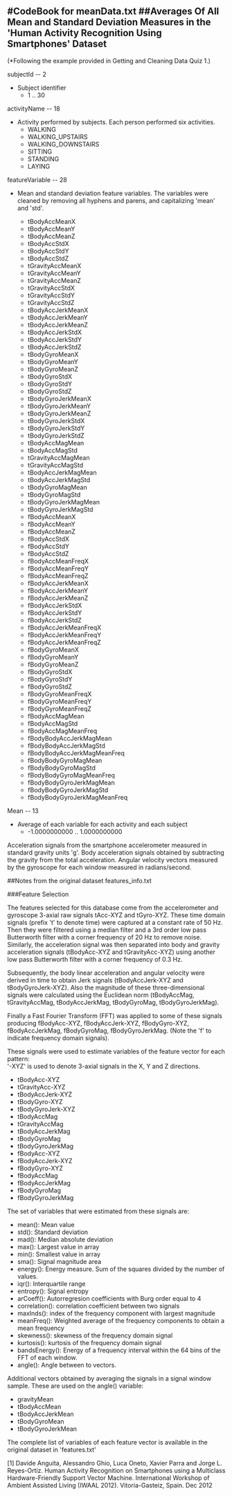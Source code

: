 #CodeBook for meanData.txt
##Averages Of All Mean and Standard Deviation Measures in the 'Human Activity Recognition Using Smartphones' Dataset 
----------------------------------------------------------------

(*Following the example provided in Getting and Cleaning Data Quiz 1.)


subjectId -- 2
  * Subject identifier
    * 1 .. 30


activityName -- 18
  * Activity performed by subjects. Each person performed six activities.
    * WALKING
    * WALKING_UPSTAIRS
    * WALKING_DOWNSTAIRS
    * SITTING
    * STANDING
    * LAYING		
		    

featureVariable -- 28
  * Mean and standard deviation feature variables. The variables were cleaned by removing all hyphens and parens, and capitalizing 'mean' and 'std'.
	 
    * tBodyAccMeanX
    * tBodyAccMeanY
    * tBodyAccMeanZ
    * tBodyAccStdX
    * tBodyAccStdY
    * tBodyAccStdZ
    * tGravityAccMeanX
    * tGravityAccMeanY
    * tGravityAccMeanZ
    * tGravityAccStdX
    * tGravityAccStdY
    * tGravityAccStdZ
    * tBodyAccJerkMeanX
    * tBodyAccJerkMeanY
    * tBodyAccJerkMeanZ
    * tBodyAccJerkStdX
    * tBodyAccJerkStdY
    * tBodyAccJerkStdZ
    * tBodyGyroMeanX
    * tBodyGyroMeanY
    * tBodyGyroMeanZ
    * tBodyGyroStdX
    * tBodyGyroStdY
    * tBodyGyroStdZ
    * tBodyGyroJerkMeanX
    * tBodyGyroJerkMeanY
    * tBodyGyroJerkMeanZ
    * tBodyGyroJerkStdX
    * tBodyGyroJerkStdY
    * tBodyGyroJerkStdZ
    * tBodyAccMagMean
    * tBodyAccMagStd
    * tGravityAccMagMean
    * tGravityAccMagStd
    * tBodyAccJerkMagMean
    * tBodyAccJerkMagStd
    * tBodyGyroMagMean
    * tBodyGyroMagStd
    * tBodyGyroJerkMagMean
    * tBodyGyroJerkMagStd
    * fBodyAccMeanX
    * fBodyAccMeanY
    * fBodyAccMeanZ
    * fBodyAccStdX
    * fBodyAccStdY
    * fBodyAccStdZ
    * fBodyAccMeanFreqX
    * fBodyAccMeanFreqY
    * fBodyAccMeanFreqZ
    * fBodyAccJerkMeanX
    * fBodyAccJerkMeanY
    * fBodyAccJerkMeanZ
    * fBodyAccJerkStdX
    * fBodyAccJerkStdY
    * fBodyAccJerkStdZ
    * fBodyAccJerkMeanFreqX
    * fBodyAccJerkMeanFreqY
    * fBodyAccJerkMeanFreqZ
    * fBodyGyroMeanX
    * fBodyGyroMeanY
    * fBodyGyroMeanZ
    * fBodyGyroStdX
    * fBodyGyroStdY
    * fBodyGyroStdZ
    * fBodyGyroMeanFreqX
    * fBodyGyroMeanFreqY
    * fBodyGyroMeanFreqZ
    * fBodyAccMagMean
    * fBodyAccMagStd
    * fBodyAccMagMeanFreq
    * fBodyBodyAccJerkMagMean
    * fBodyBodyAccJerkMagStd
    * fBodyBodyAccJerkMagMeanFreq
    * fBodyBodyGyroMagMean
    * fBodyBodyGyroMagStd
    * fBodyBodyGyroMagMeanFreq
    * fBodyBodyGyroJerkMagMean
    * fBodyBodyGyroJerkMagStd
    * fBodyBodyGyroJerkMagMeanFreq	

Mean -- 13
  * Average of each variable for each activity and each subject
    * -1.0000000000 .. 1.0000000000

Acceleration signals from the smartphone accelerometer measured in standard gravity units 'g'. Body acceleration signals obtained by subtracting the gravity from the total acceleration. Angular velocity vectors measured by the gyroscope for each window measured in radians/second.



##Notes from the original dataset features_info.txt


###Feature Selection 

The features selected for this database come from the accelerometer and gyroscope 3-axial raw signals tAcc-XYZ and tGyro-XYZ. These time domain signals (prefix 't' to denote time) were captured at a constant rate of 50 Hz. Then they were filtered using a median filter and a 3rd order low pass Butterworth filter with a corner frequency of 20 Hz to remove noise. Similarly, the acceleration signal was then separated into body and gravity acceleration signals (tBodyAcc-XYZ and tGravityAcc-XYZ) using another low pass Butterworth filter with a corner frequency of 0.3 Hz.

Subsequently, the body linear acceleration and angular velocity were derived in time to obtain Jerk signals (tBodyAccJerk-XYZ and tBodyGyroJerk-XYZ). Also the magnitude of these three-dimensional signals were calculated using the Euclidean norm (tBodyAccMag, tGravityAccMag, tBodyAccJerkMag, tBodyGyroMag, tBodyGyroJerkMag). 

Finally a Fast Fourier Transform (FFT) was applied to some of these signals producing fBodyAcc-XYZ, fBodyAccJerk-XYZ, fBodyGyro-XYZ, fBodyAccJerkMag, fBodyGyroMag, fBodyGyroJerkMag. (Note the 'f' to indicate frequency domain signals). 

These signals were used to estimate variables of the feature vector for each pattern:  
'-XYZ' is used to denote 3-axial signals in the X, Y and Z directions.

  * tBodyAcc-XYZ
  * tGravityAcc-XYZ
  * tBodyAccJerk-XYZ
  * tBodyGyro-XYZ
  * tBodyGyroJerk-XYZ
  * tBodyAccMag
  * tGravityAccMag
  * tBodyAccJerkMag
  * tBodyGyroMag
  * tBodyGyroJerkMag
  * fBodyAcc-XYZ
  * fBodyAccJerk-XYZ
  * fBodyGyro-XYZ
  * fBodyAccMag
  * fBodyAccJerkMag
  * fBodyGyroMag
  * fBodyGyroJerkMag

The set of variables that were estimated from these signals are: 

  * mean(): Mean value
  * std(): Standard deviation
  * mad(): Median absolute deviation 
  * max(): Largest value in array
  * min(): Smallest value in array
  * sma(): Signal magnitude area
  * energy(): Energy measure. Sum of the squares divided by the number of values. 
  * iqr(): Interquartile range 
  * entropy(): Signal entropy
  * arCoeff(): Autorregresion coefficients with Burg order equal to 4
  * correlation(): correlation coefficient between two signals
  * maxInds(): index of the frequency component with largest magnitude
  * meanFreq(): Weighted average of the frequency components to obtain a mean frequency
  * skewness(): skewness of the frequency domain signal 
  * kurtosis(): kurtosis of the frequency domain signal 
  * bandsEnergy(): Energy of a frequency interval within the 64 bins of the FFT of each window.
  * angle(): Angle between to vectors.

Additional vectors obtained by averaging the signals in a signal window sample. These are used on the angle() variable:

  * gravityMean
  * tBodyAccMean
  * tBodyAccJerkMean
  * tBodyGyroMean
  * tBodyGyroJerkMean

The complete list of variables of each feature vector is available in the original dataset in 'features.txt'

[1] Davide Anguita, Alessandro Ghio, Luca Oneto, Xavier Parra and Jorge L. Reyes-Ortiz. Human Activity Recognition on Smartphones using a Multiclass Hardware-Friendly Support Vector Machine. International Workshop of Ambient Assisted Living (IWAAL 2012). Vitoria-Gasteiz, Spain. Dec 2012
